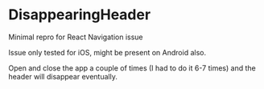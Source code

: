 # DisappearingHeader
Minimal repro for React Navigation issue


Issue only tested for iOS, might be present on Android also.

Open and close the app a couple of times (I had to do it 6-7 times) and the header will disappear eventually.
